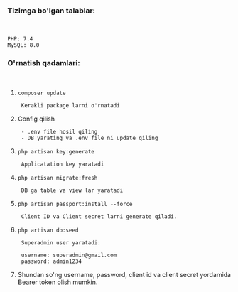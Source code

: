 <h3><b>Tizimga bo'lgan talablar:</b></h3><br/>

    PHP: 7.4
    MySQL: 8.0    

<h3><b>O'rnatish qadamlari:</b></h3><br/>

1. <code>composer update</code>
	
        Kerakli package larni o'rnatadi

2. Config qilish

        - .env file hosil qiling
        - DB yarating va .env file ni update qiling

3. <code>php artisan key:generate</code>
	
	    Applicatation key yaratadi	

4. <code>php artisan migrate:fresh</code>
	
	    DB ga table va view lar yaratadi	
	
5. <code>php artisan passport:install --force</code>

	    Client ID va Client secret larni generate qiladi.	
	
6. <code>php artisan db:seed</code>
		
	    Superadmin user yaratadi:

	    username: superadmin@gmail.com
        password: admin1234

7. Shundan so'ng username, password, client id va client secret yordamida Bearer token olish mumkin.

